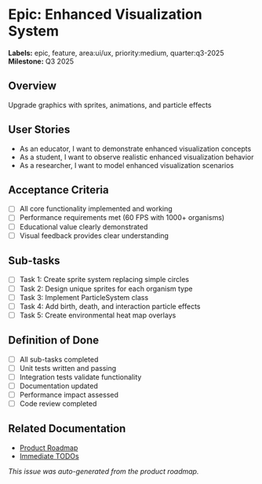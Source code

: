 # Epic: Enhanced Visualization System

**Labels:** epic, feature, area:ui/ux, priority:medium, quarter:q3-2025
**Milestone:** Q3 2025

## Overview
Upgrade graphics with sprites, animations, and particle effects

## User Stories
- As an educator, I want to demonstrate enhanced visualization concepts
- As a student, I want to observe realistic enhanced visualization behavior
- As a researcher, I want to model enhanced visualization scenarios

## Acceptance Criteria
- [ ] All core functionality implemented and working
- [ ] Performance requirements met (60 FPS with 1000+ organisms)
- [ ] Educational value clearly demonstrated
- [ ] Visual feedback provides clear understanding

## Sub-tasks
- [ ] Task 1: Create sprite system replacing simple circles
- [ ] Task 2: Design unique sprites for each organism type
- [ ] Task 3: Implement ParticleSystem class
- [ ] Task 4: Add birth, death, and interaction particle effects
- [ ] Task 5: Create environmental heat map overlays

## Definition of Done
- [ ] All sub-tasks completed
- [ ] Unit tests written and passing
- [ ] Integration tests validate functionality
- [ ] Documentation updated
- [ ] Performance impact assessed
- [ ] Code review completed

## Related Documentation
- [Product Roadmap](../docs/development/PRODUCT_ROADMAP.md)
- [Immediate TODOs](../docs/development/IMMEDIATE_TODOS.md)

*This issue was auto-generated from the product roadmap.*